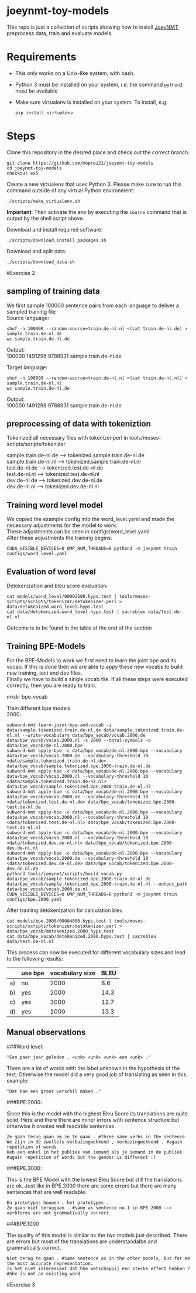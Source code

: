 # joeynmt-toy-models

This repo is just a collection of scripts showing how to install [JoeyNMT](https://github.com/joeynmt/joeynmt), preprocess
data, train and evaluate models.

# Requirements

- This only works on a Unix-like system, with bash.
- Python 3 must be installed on your system, i.e. the command `python3` must be available
- Make sure virtualenv is installed on your system. To install, e.g.

    `pip install virtualenv`

# Steps

Clone this repository in the desired place and check out the correct branch:

    git clone https://github.com/moprei21/joeynmt-toy-models
    cd joeynmt-toy-models
    checkout ex5

Create a new virtualenv that uses Python 3. Please make sure to run this command outside of any virtual Python environment:

    ./scripts/make_virtualenv.sh

**Important**: Then activate the env by executing the `source` command that is output by the shell script above.

Download and install required software:

    ./scripts/download_install_packages.sh

Download and split data:

    ./scripts/download_data.sh

#Exercise 2

## sampling of training data
We first sample 100000 sentence pairs from each language to deliver a sampled training file  
Source language:

    shuf -n 100000 --random-source=train.de-nl.nl <(cat train.de-nl.de) > sample.train.de-nl.de
    wc sample.train.de-nl.de
Output:  
    100000 1491296 9788931 sample.train.de-nl.de  
    
Target language:  

    shuf -n 100000 --random-source=train.de-nl.nl <(cat train.de-nl.nl) > sample.train.de-nl.nl
    wc sample.train.de-nl.de
Output:  
    100000 1491296 9788931 sample.train.de-nl.de

## preprocessing of data with tokeniztion
Tokenized all necessary files with tokenizer.perl in tools/moses-scripts/scripts/tokenizer
  
sample.train.de-nl.de --> tokenized.sample.train.de-nl.de  
sample.train.de-nl.nl --> tokenized.sample.train.de-nl.nl  
test.de-nl.de --> tokenized.test.de-nl.de  
test.de-nl.nl --> tokenized.test.de-nl.nl    
dev.de-nl.de --> tokenized.dev.de-nl.de  
dev.de-nl.nl --> tokenized.dev.de-nl.nl  


## Training word level model
We copied the example config into the word_level.yaml and made the necessary adjustments for the model to work.  
These adjustments can be seen in configs/word_level.yaml  
After these adjustments the training begins: 

    CUDA_VISIBLE_DEVICES=0 OMP_NUM_THREADS=8 python3 -m joeynmt train configs/word_level.yaml
    
## Evaluation of word level
Detokenization and bleu score evaluation:

    cat models/word_level/00002500.hyps.test | tools/moses-scripts/scripts/tokenizer/detokenizer.perl > data/detokenized.word_level.hyps.test
    cat data/detokenized.word_level.hyps.test | sacrebleu data/test.de-nl.nl
    
Outcome is to be found in the table at the end of the section  


## Training BPE-Models
For the BPE-Models to work we first need to learn the joint bpe and its vocab. If this is done then we are able to appy these new vocabs to build new training, test and dev files.  
Finally we have to build a single vocab file. If all these steps were executed correctly, then you are ready to train.  

mkdir bpe_vocab

Train different bpe models  
2000:

    subword-nmt learn-joint-bpe-and-vocab -i data/sample.tokenized.train.de-nl.de data/sample.tokenized.train.de-nl.nl --write-vocabulary data/bpe_vocab/vocab.2000.de data/bpe_vocab/vocab.2000.nl -s 2000 --total-symbols -o data/bpe_vocab/de-nl.2000.bpe
    subword-nmt apply-bpe -c data/bpe_vocab/de-nl.2000.bpe --vocabulary data/bpe_vocab/vocab.2000.de --vocabulary-threshold 10 <data/sample.tokenized.train.de-nl.de> data/bpe_vocab/sample.tokenized.bpe.2000-train.de-nl.de
    subword-nmt apply-bpe -c data/bpe_vocab/de-nl.2000.bpe --vocabulary data/bpe_vocab/vocab.2000.nl --vocabulary-threshold 10 <data/sample.tokenized.train.de-nl.nl> data/bpe_vocab/sample.tokenized.bpe.2000-train.de-nl.nl
    subword-nmt apply-bpe -c data/bpe_vocab/de-nl.2000.bpe --vocabulary data/bpe_vocab/vocab.2000.de --vocabulary-threshold 10 <data/tokenized.test.de-nl.de> data/bpe_vocab/tokenized.bpe.2000-test.de-nl.de
    subword-nmt apply-bpe -c data/bpe_vocab/de-nl.2000.bpe --vocabulary data/bpe_vocab/vocab.2000.nl --vocabulary-threshold 10 <data/tokenized.test.de-nl.nl> data/bpe_vocab/tokenized.bpe.2000-test.de-nl.nl
    subword-nmt apply-bpe -c data/bpe_vocab/de-nl.2000.bpe --vocabulary data/bpe_vocab/vocab.2000.nl --vocabulary-threshold 10 <data/tokenized.dev.de-nl.nl> data/bpe_vocab/tokenized.bpe.2000-dev.de-nl.nl
    subword-nmt apply-bpe -c data/bpe_vocab/de-nl.2000.bpe --vocabulary data/bpe_vocab/vocab.2000.de --vocabulary-threshold 10 <data/tokenized.dev.de-nl.de> data/bpe_vocab/tokenized.bpe.2000-dev.de-nl.de
    python3 tools/joeynmt/scripts/build_vocab.py data/bpe_vocab/sample.tokenized.bpe.2000-train.de-nl.de data/bpe_vocab/sample.tokenized.bpe.2000-train.de-nl.nl --output_path data/bpe_vocab/vocab.2000.de.nl
    CUDA_VISIBLE_DEVICES=0 OMP_NUM_THREADS=8 python3 -m joeynmt train configs/bpe.2000.yaml


After training detokenization for calculation bleu 

    cat models/bpe.2000/00004000.hyps.test | tools/moses-scripts/scripts/tokenizer/detokenizer.perl > data/bpe_vocab/detokenized.2000.hyps.test
    cat data/bpe_vocab/detokenized.2000.hyps.test | sacrebleu data/test.de-nl.nl
    
This process can now be executed for different vocabulary sizes and lead to the following results:  


|    | use bpe | vocabulary size | BLEU |
|----|---------|-----------------|------|
| a) | no      | 2000            | 8.6  |
| b) | yes     | 2000            | 14.3 |
| c) | yes     | 3000            | 12.7 |
| d) | yes     | 1000            | 13.3 |

## Manual observations

###Word level:

    "Een paar jaar geleden , <unk> <unk> <unk> een <unk> ."
There are a lot of words with the label unknown in the hypothesis of the text. Otherwise the model did a very good job of translating as seen in this example:  
    
    "Dat kan een groot verschil maken ."
    
###BPE.2000:

Since this is the model with the highest Bleu Score its translations are quite solid. Here and there there are minor errors with sentence structure but otherwise it creates well readable sentences.
    
    Ze gaan terug gaan om ze te gaan . #three same verbs in the sentence
    We zijn in de zwellels verbazingwekkend , verbazingwekkend . #again repetition of words
    Heb een enkel in het publiek van iemand als je iemand in de publiek #again repetition of words but the gender is different :)
    
###BPE.3000:

This is the BPE Model with the lowest Bleu Score but still the translations are ok. Just like in BPE.2000 there are some errors but there are many sentences that are well readable.
    
    En prototypes bouwen , het prototypes .
    Ze gaan niet teruggaan . #same as sentence no.1 in BPE 2000 --> verbforms are not grammatically correct
    
###BPE.1000

The quality of this model is similar as the two models just described. There are errors but most of the translations are understandalbe and grammatically correct.

    Niet terug te gaan . #Same sentence as in the other models, but for me the most accurate representation. 
    Is het niet interessant dat hhe wetschappij een sterke effect hebben ?  #hhe is not an existing word
    
#Exercise 3


    


